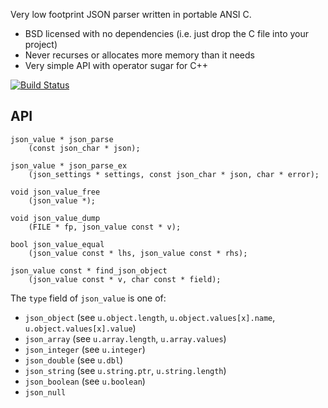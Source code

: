 Very low footprint JSON parser written in portable ANSI C.

* BSD licensed with no dependencies (i.e. just drop the C file into your project)
* Never recurses or allocates more memory than it needs
* Very simple API with operator sugar for C++

[![Build Status](https://secure.travis-ci.org/udp/json-parser.png)](http://travis-ci.org/udp/json-parser)

API
---

    json_value * json_parse
        (const json_char * json);

    json_value * json_parse_ex
        (json_settings * settings, const json_char * json, char * error);

    void json_value_free
        (json_value *);

	void json_value_dump
		(FILE * fp, json_value const * v);

	bool json_value_equal
		(json_value const * lhs, json_value const * rhs);

	json_value const * find_json_object
		(json_value const * v, char const * field);

The `type` field of `json_value` is one of:

* `json_object` (see `u.object.length`, `u.object.values[x].name`, `u.object.values[x].value`)
* `json_array` (see `u.array.length`, `u.array.values`)
* `json_integer` (see `u.integer`)
* `json_double` (see `u.dbl`)
* `json_string` (see `u.string.ptr`, `u.string.length`)
* `json_boolean` (see `u.boolean`)
* `json_null`
